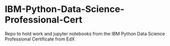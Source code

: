 # IBM-Python-Data-Science-Professional-Cert
Repo to hold work and jupyter notebooks from the IBM Python Data Science Professional Certificate from EdX
